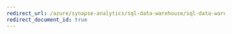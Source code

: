```yaml
---
redirect_url: /azure/synapse-analytics/sql-data-warehouse/sql-data-warehouse-restore-active-paused-dw
redirect_document_id: true
---
```

